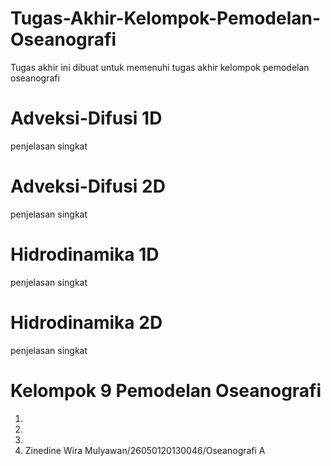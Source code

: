 # Tugas-Akhir-Kelompok-Pemodelan-Oseanografi
Tugas akhir ini dibuat untuk memenuhi tugas akhir kelompok pemodelan oseanografi




# **Adveksi-Difusi 1D**
penjelasan singkat


# **Adveksi-Difusi 2D**
penjelasan singkat


# **Hidrodinamika 1D**
penjelasan singkat



# **Hidrodinamika 2D**
penjelasan singkat


# **Kelompok 9 Pemodelan Oseanografi**
1.
2.
3.
4. Zinedine Wira Mulyawan/26050120130046/Oseanografi A
